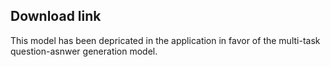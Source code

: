 ## Download link

This model has been depricated in the application in favor of the multi-task question-asnwer generation model.
